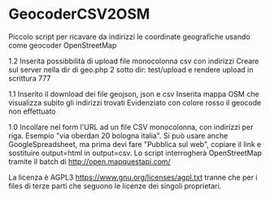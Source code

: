 GeocoderCSV2OSM
===============

Piccolo script per ricavare da indirizzi le coordinate geografiche usando come geocoder OpenStreetMap


1.2
Inserita possibbilità di upload file monocolonna csv con indirizzi
Creare sul server nella dir di geo.php 2 sotto dir: test/upload e rendere upload in scrittura 777

1.1
Inserito il download dei file geojson, json e csv 
Inserita mappa OSM che visualizza subito gli indirizzi trovati
Evidenziato con colore rosso il geocode non effettuato

1.0
Incollare nel form l'URL ad un file CSV monocolonna, con indirizzi per riga.
Esempio "via oberdan 20 bologna italia".
Si può usare anche GoogleSpreadsheet, ma prima devi fare "Pubblica sul web", copiare il link e sostituire output=html in output=csv.
Lo script interrogherà OpenStreetMap tramite il batch di http://open.mapquestapi.com/



La licenza è AGPL3 https://www.gnu.org/licenses/agpl.txt tranne che per i files di terze parti che seguono le licenze dei singoli proprietari.


